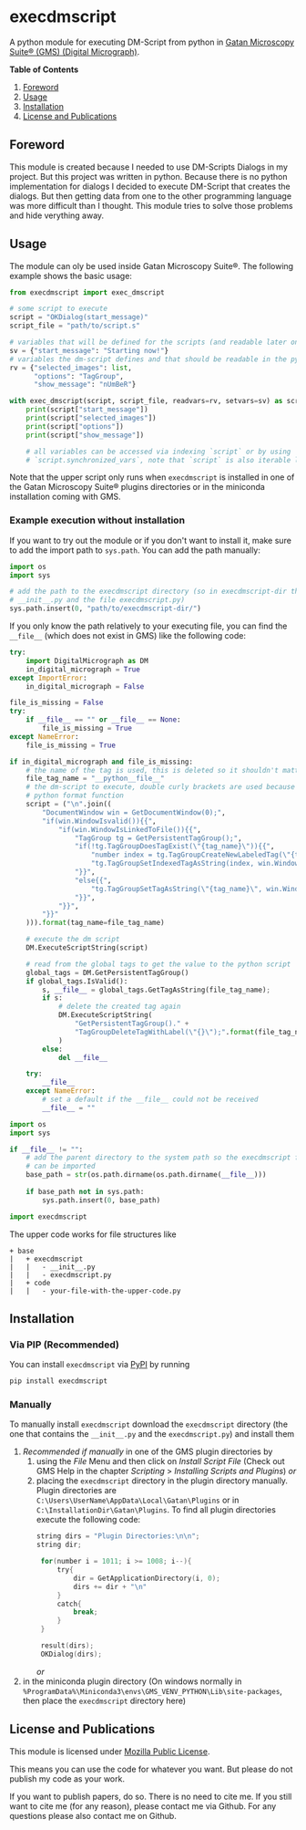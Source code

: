 # execdmscript

A python module for executing DM-Script from python in 
[Gatan Microscopy Suite® (GMS) (Digital Micrograph)](https://www.gatan.com/products/tem-analysis/gatan-microscopy-suite-software).

**Table of Contents**

1. [Foreword](#foreword)
2. [Usage](#usage)
3. [Installation](#installation)
4. [License and Publications](#license-and-publications)

## Foreword

This module is created because I needed to use DM-Scripts Dialogs in my project. But this
project was written in python. Because there is no python implementation for dialogs I 
decided to execute DM-Script that creates the dialogs. But then getting data from one to
the other programming language was more difficult than I thought. This module tries to 
solve those problems and hide verything away.

## Usage

The module can oly be used inside Gatan Microscopy Suite®. The following example shows the
basic usage:
```python
from execdmscript import exec_dmscript

# some script to execute
script = "OKDialog(start_message)"
script_file = "path/to/script.s"

# variables that will be defined for the scripts (and readable later on in python)
sv = {"start_message": "Starting now!"}
# variables the dm-script defines and that should be readable in the python file
rv = {"selected_images": list,
      "options": "TagGroup",
      "show_message": "nUmBeR"}

with exec_dmscript(script, script_file, readvars=rv, setvars=sv) as script:
    print(script["start_message"])
    print(script["selected_images"])
    print(script["options"])
    print(script["show_message"])

    # all variables can be accessed via indexing `script` or by using 
    # `script.synchronized_vars`, note that `script` is also iterable like a dict
```

Note that the upper script only runs when `execdmscript` is installed in one of the 
Gatan Microscopy Suite® plugins directories or in the miniconda installation coming with
GMS.

### Example execution without installation

If you want to try out the module or if you don't want to install it, make sure to add the 
import path to `sys.path`. You can add the path manually:

```python
import os
import sys

# add the path to the execdmscript directory (so in execdmscript-dir there is the file 
# __init__.py and the file execdmscript.py)
sys.path.insert(0, "path/to/execdmscript-dir/")
```

If you only know the path relatively to your executing file, you can find the `__file__` 
(which does not exist in GMS) like the following code:

```python
try:
	import DigitalMicrograph as DM
	in_digital_micrograph = True
except ImportError:
	in_digital_micrograph = False

file_is_missing = False
try:
	if __file__ == "" or __file__ == None:
		file_is_missing = True
except NameError:
	file_is_missing = True

if in_digital_micrograph and file_is_missing:
	# the name of the tag is used, this is deleted so it shouldn't matter anyway
	file_tag_name = "__python__file__"
	# the dm-script to execute, double curly brackets are used because of the 
	# python format function
	script = ("\n".join((
		"DocumentWindow win = GetDocumentWindow(0);",
		"if(win.WindowIsvalid()){{",
			"if(win.WindowIsLinkedToFile()){{",
				"TagGroup tg = GetPersistentTagGroup();",
				"if(!tg.TagGroupDoesTagExist(\"{tag_name}\")){{",
					"number index = tg.TagGroupCreateNewLabeledTag(\"{tag_name}\");",
					"tg.TagGroupSetIndexedTagAsString(index, win.WindowGetCurrentFile());",
				"}}",
				"else{{",
					"tg.TagGroupSetTagAsString(\"{tag_name}\", win.WindowGetCurrentFile());",
				"}}",
			"}}",
		"}}"
	))).format(tag_name=file_tag_name)

	# execute the dm script
	DM.ExecuteScriptString(script)

	# read from the global tags to get the value to the python script
	global_tags = DM.GetPersistentTagGroup()
	if global_tags.IsValid():
		s, __file__ = global_tags.GetTagAsString(file_tag_name);
		if s:
			# delete the created tag again
			DM.ExecuteScriptString(
				"GetPersistentTagGroup()." + 
				"TagGroupDeleteTagWithLabel(\"{}\");".format(file_tag_name)
			)
		else:
			del __file__

	try:
		__file__
	except NameError:
		# set a default if the __file__ could not be received
		__file__ = ""

import os
import sys

if __file__ != "":
	# add the parent directory to the system path so the execdmscript file
	# can be imported
	base_path = str(os.path.dirname(os.path.dirname(__file__)))
	
	if base_path not in sys.path:
		sys.path.insert(0, base_path)

import execdmscript
```

The upper code works for file structures like
```
+ base
|   + execdmscript
|   |   - __init__.py
|   |   - execdmscript.py
|   + code
|   |   - your-file-with-the-upper-code.py
```


## Installation

### Via PIP (Recommended)

You can install `execdmscript` via [PyPI](https://pypi.org/project/execdmscript/) by running

```cmd
pip install execdmscript
```

### Manually

To manually install `execdmscript` download the `execdmscript` directory (the one that 
contains the `__init__.py` and the `execdmscript.py`) and install them

1. *Recommended if manually* in one of the GMS plugin directories by
    1. using the *File* Menu and then click on *Install Script File* 
       (Check out GMS Help in the chapter *Scripting* > *Installing Scripts and Plugins*) 
       *or*
    2. placing the `execdmscript` directory in the plugin directory manually. Plugin 
       directories are `C:\Users\UserName\AppData\Local\Gatan\Plugins` or in 
       `C:\InstallationDir\Gatan\Plugins`. To find all plugin directories execute the 
       following code:
       ```c
       string dirs = "Plugin Directories:\n\n"; 
       string dir;
       
        for(number i = 1011; i >= 1008; i--){
            try{
                dir = GetApplicationDirectory(i, 0);
                dirs += dir + "\n"
            }
            catch{
                break;
            }
        }

        result(dirs);
        OKDialog(dirs);
        ```
       *or*
1. in the miniconda plugin directory (On windows normally in 
   `%ProgramData%\Miniconda3\envs\GMS_VENV_PYTHON\Lib\site-packages`, then place the 
   `execdmscript` directory here)

## License and Publications

This module is licensed under [Mozilla Public License](https://www.mozilla.org/en-US/MPL/2.0/).

This means you can use the code for whatever you want. But please do not publish my code 
as your work.

If you want to publish papers, do so. There is no need to cite me. If you still want to 
cite me (for any reason), please contact me via Github. For any questions please also 
contact me on Github.
